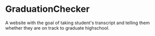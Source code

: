 # GraduationChecker
A website with the goal of taking student's transcript and telling them whether they are on track to graduate highschool.
